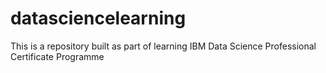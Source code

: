 # datasciencelearning
This is a repository built as part of learning IBM Data Science Professional Certificate Programme
